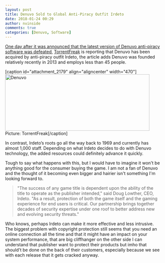```yaml
---
layout: post
title: Denuvo Sold to Global Anti-Piracy Outfit Irdeto
date: 2018-01-24 00:29
author: nvinside
comments: true
categories: [Denuvo, Software]
---
```

<a href="https://chefkochblog.wordpress.com/2018/01/22/denuvo-4-8-cracked-assassins-creed-origins-star-wars-battlefront-2-releases-soon/" target="_blank" rel="noopener">One day after it was announced that the latest version of Denuvo anti-piracy software was defeated</a>, <a href="https://torrentfreak.com/denuvo-has-been-sold-to-global-anti-piracy-outfit-irdeto-180123/" target="_blank" rel="noopener">TorrentFreak</a> is reporting that Denuvo has been acquired by anti-piracy outfit Irdeto, the article adds Denuvo was founded relatively recently in 2013 and employs less than 45 people.

[caption id="attachment_2179" align="aligncenter" width="470"]<img class="  wp-image-2179 aligncenter" src="https://chefkochblog.files.wordpress.com/2018/01/denuvo.png" alt="Denuvo" width="470" height="184" /> Picture: TorrentFreak[/caption]

In contrast, Irdeto’s roots go all the way back to 1969 and currently has almost 1,000 staff. Depending on what Irdeto decides to do with Denuvo technology, the added resources could definitely advance it quickly.

<!--more-->

Tough to say what happens with this, but I would have to imagine it won't be anything good for the consumer buying the game. I am not a fan of Denuvo and the thought of it becoming even bigger and hairier isn't something I'm looking forward to.

<blockquote>"The success of any game title is dependent upon the ability of the title to operate as the publisher intended," said Doug Lowther, CEO, Irdeto. "As a result, protection of both the game itself and the gaming experience for end users is critical. Our partnership brings together decades of security expertise under one roof to better address new and evolving security threats."</blockquote>

Who knows, perhaps Irdeto can make it more effective and less intrusive. The biggest problem with copyright protection still seems that you need an online connection all the time and that it might have an impact on your system performance, that are big cliffhanger on the other side I can understand that publisher want to protect their products but imho that should't be done on the back of their customers, especially because we see with each release that it gets cracked anyway.
